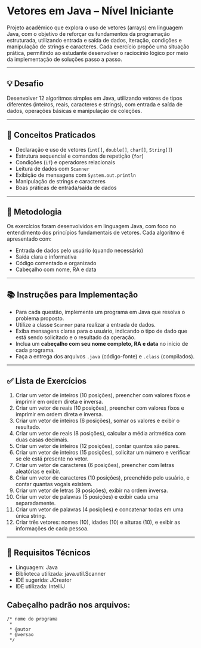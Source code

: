 # Vetores em Java – Nível Iniciante

Projeto acadêmico que explora o uso de vetores (arrays) em linguagem Java, com o objetivo de reforçar os fundamentos da programação estruturada, utilizando entrada e saída de dados, iteração, condições e manipulação de strings e caracteres.
Cada exercício propõe uma situação prática, permitindo ao estudante desenvolver o raciocínio lógico por meio da implementação de soluções passo a passo.

---

## 💡 Desafio

Desenvolver 12 algoritmos simples em Java, utilizando vetores de tipos diferentes (inteiros, reais, caracteres e strings), com entrada e saída de dados, operações básicas e manipulação de coleções.

---

## 🧠 Conceitos Praticados

* Declaração e uso de vetores (`int[]`, `double[]`, `char[]`, `String[]`)
* Estrutura sequencial e comandos de repetição (`for`)
* Condições (`if`) e operadores relacionais
* Leitura de dados com `Scanner`
* Exibição de mensagens com `System.out.println`
* Manipulação de strings e caracteres
* Boas práticas de entrada/saída de dados

---

## 📝 Metodologia

Os exercícios foram desenvolvidos em linguagem Java, com foco no entendimento dos princípios fundamentais de vetores.
Cada algoritmo é apresentado com:

* Entrada de dados pelo usuário (quando necessário)
* Saída clara e informativa
* Código comentado e organizado
* Cabeçalho com nome, RA e data

---

## 📚 Instruções para Implementação

* Para cada questão, implemente um programa em Java que resolva o problema proposto.
* Utilize a classe `Scanner` para realizar a entrada de dados.
* Exiba mensagens claras para o usuário, indicando o tipo de dado que está sendo solicitado e o resultado da operação.
* Inclua um **cabeçalho com seu nome completo, RA e data** no início de cada programa.
* Faça a entrega dos arquivos `.java` (código-fonte) e `.class` (compilados).

---

## ✅ Lista de Exercícios

1. Criar um vetor de inteiros (10 posições), preencher com valores fixos e imprimir em ordem direta e inversa.
2. Criar um vetor de reais (10 posições), preencher com valores fixos e imprimir em ordem direta e inversa.
3. Criar um vetor de inteiros (6 posições), somar os valores e exibir o resultado.
4. Criar um vetor de reais (8 posições), calcular a média aritmética com duas casas decimais.
5. Criar um vetor de inteiros (12 posições), contar quantos são pares.
6. Criar um vetor de inteiros (15 posições), solicitar um número e verificar se ele está presente no vetor.
7. Criar um vetor de caracteres (6 posições), preencher com letras aleatórias e exibir.
8. Criar um vetor de caracteres (10 posições), preenchido pelo usuário, e contar quantas vogais existem.
9. Criar um vetor de letras (8 posições), exibir na ordem inversa.
10. Criar um vetor de palavras (5 posições) e exibir cada uma separadamente.
11. Criar um vetor de palavras (4 posições) e concatenar todas em uma única string.
12. Criar três vetores: nomes (10), idades (10) e alturas (10), e exibir as informações de cada pessoa.

---

## 🧪 Requisitos Técnicos
- Linguagem: Java
- Biblioteca utilizada: java.util.Scanner
- IDE sugerida: JCreator
- IDE utilizada: IntelliJ

## Cabeçalho padrão nos arquivos:
```
/* nome do programa
 *
 * @autor
 * @versao
 */
```
